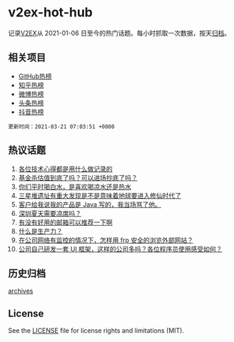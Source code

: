 # v2ex-hot-hub

 记录[V2EX](https://www.v2ex.com/)从 2021-01-06 日至今的热门话题。每小时抓取一次数据，按天[归档](archives)。
 
 ## 相关项目

- [GitHub热榜](https://github.com/lonnyzhang423/github-hot-hub)
- [知乎热榜](https://github.com/lonnyzhang423/zhihu-hot-hub)
- [微博热榜](https://github.com/lonnyzhang423/weibo-hot-hub)
- [头条热榜](https://github.com/lonnyzhang423/toutiao-hot-hub)
- [抖音热榜](https://github.com/lonnyzhang423/douyin-hot-hub)


 `更新时间：2021-03-21 07:03:51 +0800`

## 热议话题

1. [各位技术心得都是用什么做记录的](https://www.v2ex.com/t/763421)
1. [基金杀估值到底了吗？可以进场抄底了吗？](https://www.v2ex.com/t/763397)
1. [你们平时喝白水，是喜欢喝凉水还是热水](https://www.v2ex.com/t/763450)
1. [三星堆遗址有重大发现是不是意味着地球要进入修仙时代了](https://www.v2ex.com/t/763464)
1. [客户给我说我的产品是 Java 写的，我当场骂了他。](https://www.v2ex.com/t/763410)
1. [深圳夏天需要凉席吗？](https://www.v2ex.com/t/763393)
1. [有没有好用的邮箱可以推荐一下啊](https://www.v2ex.com/t/763506)
1. [什么是生产力？](https://www.v2ex.com/t/763426)
1. [在公司网络有监控的情况下，怎样用 frp 安全的浏览外部网站？](https://www.v2ex.com/t/763381)
1. [公司自己研发一套 UI 框架，这样的公司多吗？各位程序员使用感受如何？](https://www.v2ex.com/t/763374)

## 历史归档

[archives](archives)

## License

See the [LICENSE](LICENSE) file for license rights and limitations (MIT).
